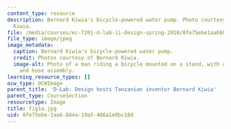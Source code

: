 ```yaml
---
content_type: resource
description: Bernard Kiwia's bicycle-powered water pump. Photo courtesy of Bernard
  Kiwia.
file: /media/courses/ec-720j-d-lab-ii-design-spring-2010/0fe75ebe1aa6884a19a5486a1e9bc18d_fig1a.jpg
file_type: image/jpeg
image_metadata:
  caption: Bernard Kiwia's bicycle-powered water pump.
  credit: Photos courtesy of Bernard Kiwia.
  image-alt: Photo of a man riding a bicycle mounted on a stand, with attached pump
    and hose assembly.
learning_resource_types: []
ocw_type: OCWImage
parent_title: 'D-Lab: Design hosts Tanzanian inventor Bernard Kiwia'
parent_type: CourseSection
resourcetype: Image
title: fig1a.jpg
uid: 0fe75ebe-1aa6-884a-19a5-486a1e9bc18d
---
```

